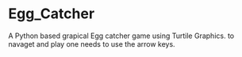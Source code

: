 # Egg_Catcher
A Python based grapical Egg catcher game using Turtile Graphics. to navaget and play one needs to use the arrow keys. 
